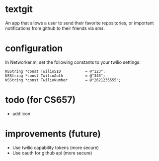 textgit
=======
An app that allows a user to send their favorite repositories, or important notifications from github to their friends via sms.

configuration
=============

In Networker.m, set the following constants to your twilio settings:

```objc
NSString *const TwilioSID           = @"123";
NSString *const TwilioAuth          = @"345";
NSString *const TwilioNumber        = @"2621235555";
```

todo (for CS657)
====
* add icon

improvements (future)
============
* Use twilio capability tokens (more secure)
* Use oauth for github api (more secure)
